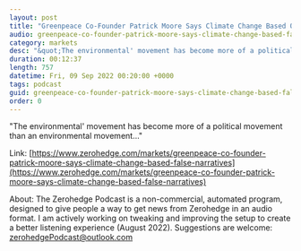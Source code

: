 ```yaml
---
layout: post
title: "Greenpeace Co-Founder Patrick Moore Says Climate Change Based On False Narratives"
audio: greenpeace-co-founder-patrick-moore-says-climate-change-based-false-narratives-0
category: markets
desc: "&quot;The environmental' movement has become more of a political movement than an environmental movement...&quot;"
duration: 00:12:37
length: 757
datetime: Fri, 09 Sep 2022 00:20:00 +0000
tags: podcast
guid: greenpeace-co-founder-patrick-moore-says-climate-change-based-false-narratives-0
order: 0
---
```

&quot;The environmental' movement has become more of a political movement than an environmental movement...&quot;

Link: [https://www.zerohedge.com/markets/greenpeace-co-founder-patrick-moore-says-climate-change-based-false-narratives](https://www.zerohedge.com/markets/greenpeace-co-founder-patrick-moore-says-climate-change-based-false-narratives)

About: The Zerohedge Podcast is a non-commercial, automated program, designed to give people a way to get news from Zerohedge in an audio format.  I am actively working on tweaking and improving the setup to create a better listening experience (August 2022).  Suggestions are welcome: [zerohedgePodcast@outlook.com](mailto:zerohedgePodcast@outlook.com)